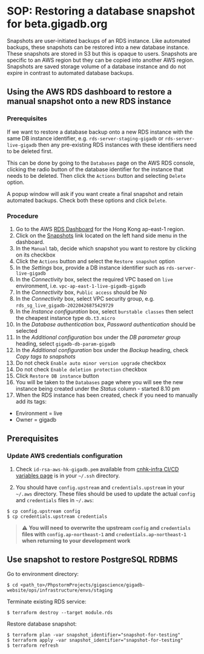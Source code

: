 # SOP: Restoring a database snapshot for beta.gigadb.org

Snapshots are user-initiated backups of an RDS instance. Like automated backups,
these snapshots can be restored into a new database instance. These snapshots
are stored in S3 but this is opaque to users. Snapshots are specific to an AWS
region but they can be copied into another AWS region. Snapshots are saved 
storage volume of a database instance and do not expire in contrast to automated 
database backups.

## Using the AWS RDS dashboard to restore a manual snapshot onto a new RDS instance

### Prerequisites

If we want to restore a database backup onto a new RDS instance with the same DB
instance identifier, e.g. `rds-server-staging-gigadb` or `rds-server-live-gigadb`
then any pre-existing RDS instances with these identifiers need to be deleted
first.

This can be done by going to the `Databases` page on the AWS RDS console, 
clicking the radio button of the database identifier for the instance that needs
to be deleted. Then click the `Actions` button and selecting `Delete` option.

A popup window will ask if you want create a final snapshot and retain automated
backups. Check both these options and click `Delete`.

### Procedure

1. Go to the AWS [RDS Dashboard](https://ap-east-1.console.aws.amazon.com/rds/home?region=ap-east-1#)
   for the Hong Kong ap-east-1 region.
2. Click on the [Snapshots](https://ap-east-1.console.aws.amazon.com/rds/home?region=ap-east-1#snapshots-list:) link located on the left hand side menu in
   the dashboard.
3. In the `Manual` tab, decide which snapshot you want to restore by clicking on
   its checkbox
4. Click the `Actions` button and select the `Restore snapshot` option
5. In the *Settings* box, provide a DB instance identifier such as `rds-server-live-gigadb`
6. In the *Connectivity* box, select the required VPC based on `live`
   environment, i.e. `vpc-ap-east-1-live-gigadb-gigadb`
7. In the *Connectivity* box, `Public access` should be *No*
8. In the *Connectivity* box, select VPC security group, e.g. `rds_sg_live_gigadb-20220426875429729`
9. In the *Instance configuration* box, select `burstable classes` then select
   the cheapest instance type `db.t3.micro`
10. In the *Database authentication* box, *Password authentication* should be 
    selected
11. In the *Additional configuration* box under the *DB parameter group* heading,
    select `gigadb-db-param-gigadb`
12. In the *Additional configuration* box under the *Backup* heading, check 
    *Copy tags to snapshots*
13. Do not check `Enable auto minor version upgrade` checkbox
14. Do not check `Enable deletion protection` checkbox
15. Click `Restore DB instance` button
16. You will be taken to the `Databases` page where you will see the new 
    instance being created under the *Status* column - started 8.10 pm
17. When the RDS instance has been created, check if you need to manually add
    its tags:
* Environment = live
* Owner = gigadb

## Prerequisites

### Update AWS credentials configuration

1. Check `id-rsa-aws-hk-gigadb.pem` available from [cnhk-infra CI/CD variables page](https://gitlab.com/gigascience/cnhk-infra/-/settings/ci_cd)
is in  your `~/.ssh` directory.

2. You should have `config.upstream` and `credentials.upstream` in your
`~/.aws` directory. These files should be used to update the actual `config`
and `credentials` files in `~/.aws`:
```
$ cp config.upstream config
$ cp credentials.upstream credentials
```
> :warning: **You will need to overwrite the upstream `config` and `credentials` files with `config.ap-northeast-1` and `credentials.ap-northeast-1` when returning to your development work**

## Use snapshot to restore PostgreSQL RDBMS

Go to environment directory:
```
$ cd <path_to>/PhpstormProjects/gigascience/gigadb-website/ops/infrastructure/envs/staging
```

Terminate existing RDS service:
```
$ terraform destroy --target module.rds
```

Restore database snapshot:
```
$ terraform plan -var snapshot_identifier="snapshot-for-testing"
$ terraform apply -var snapshot_identifier="snapshot-for-testing"
$ terraform refresh
```
